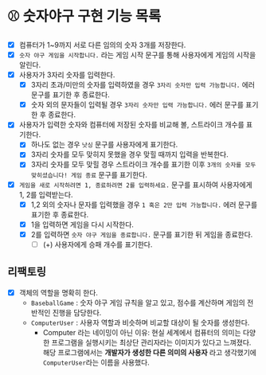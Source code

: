 # ⚾️ 숫자야구 구현 기능 목록

- [x] 컴퓨터가 1~9까지 서로 다른 임의의 숫자 3개를 저장한다.
- [x] `숫자 야구 게임을 시작합니다.` 라는 게임 시작 문구를 통해 사용자에게 게임의 시작을 알린다.
- [x] 사용자가 3자리 숫자를 입력한다.
  - [x] 3자리 초과/미만의 숫자를 입력하였을 경우 `3자리 숫자만 입력 가능합니다.` 에러 문구를 표기한 후 종료한다.
  - [x] 숫자 외의 문자들이 입력될 경우 `3자리 숫자만 입력 가능합니다.` 에러 문구를 표기한 후 종료한다.
- [x] 사용자가 입력한 숫자와 컴퓨터에 저장된 숫자를 비교해 볼, 스트라이크 개수를 표기한다.
  - [x] 하나도 없는 경우 `낫싱` 문구를 사용자에게 표기한다.
  - [x] 3자리 숫자를 모두 맞히지 못했을 경우 맞힐 때까지 입력을 반복한다.
  - [x] 3자리 숫자를 모두 맞힐 경우 스트라이크 개수를 표기한 이후 `3개의 숫자를 모두 맞히셨습니다! 게임 종료` 문구를 표기한다.
- [x] `게임을 새로 시작하려면 1, 종료하려면 2를 입력하세요.` 문구를 표시하여 사용자에게 1, 2를 입력받는다.
  - [x] 1,2 외의 숫자나 문자를 입력했을 경우 `1 혹은 2만 입력 가능합니다.` 에러 문구를 표기한 후 종료한다.
  - [x] 1을 입력하면 게임을 다시 시작한다.
  - [x] 2를 입력하면 `숫자 야구 게임을 종료합니다.` 문구를 표기한 뒤 게임을 종료한다.
    - [ ] (+) 사용자에게 승패 개수를 표기한다.

## 리팩토링

- [x] 객체의 역할을 명확히 한다.
  - `BaseballGame` : 숫자 야구 게임 규칙을 알고 있고, 점수를 계산하며 게임의 전반적인 진행을 담당한다.
  - `ComputerUser` : 사용자 역할과 비슷하며 비교할 대상이 될 숫자를 생성한다.
    - Computer 라는 네이밍이 아닌 이유: 현실 세계에서 컴퓨터의 의미는 다양한 프로그램을 실행시키는 최상단 관리자라는 이미지가 있다고 느껴졌다. 해당 프로그램에서는 **개발자가 생성한 다른 의미의 사용자** 라고 생각했기에 `ComputerUser`라는 이름을 사용했다.
